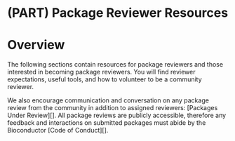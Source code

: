 # (PART) Package Reviewer Resources

# Overview

The following sections contain resources for package reviewers and those
interested in becoming package reviewers. You will find reviewer
expectations, useful tools, and how to volunteer to be a community
reviewer.

We also encourage communication and conversation on any package review
from the community in addition to assigned reviewers: \[Packages Under
Review\]\[\]. All package reviews are publicly accessible, therefore any
feedback and interactions on submitted packages must abide by the
Bioconductor \[Code of Conduct\]\[\].
